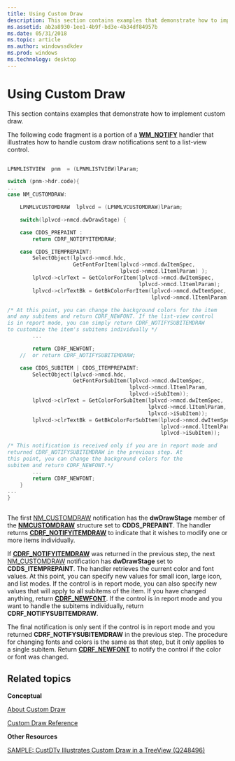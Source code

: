 ```yaml
---
title: Using Custom Draw
description: This section contains examples that demonstrate how to implement custom draw.
ms.assetid: ab2a8930-1ee1-4b9f-bd3e-4b34df84957b
ms.date: 05/31/2018
ms.topic: article
ms.author: windowssdkdev
ms.prod: windows
ms.technology: desktop
---
```


# Using Custom Draw

This section contains examples that demonstrate how to implement custom draw.

The following code fragment is a portion of a [**WM\_NOTIFY**](wm-notify.md) handler that illustrates how to handle custom draw notifications sent to a list-view control.


```C++
        
LPNMLISTVIEW  pnm  = (LPNMLISTVIEW)lParam;

switch (pnm->hdr.code){
...
case NM_CUSTOMDRAW:

    LPNMLVCUSTOMDRAW  lplvcd = (LPNMLVCUSTOMDRAW)lParam;

    switch(lplvcd->nmcd.dwDrawStage) {

    case CDDS_PREPAINT :
        return CDRF_NOTIFYITEMDRAW;

    case CDDS_ITEMPREPAINT:
        SelectObject(lplvcd->nmcd.hdc,
                     GetFontForItem(lplvcd->nmcd.dwItemSpec,
                                    lplvcd->nmcd.lItemlParam) );
        lplvcd->clrText = GetColorForItem(lplvcd->nmcd.dwItemSpec,
                                          lplvcd->nmcd.lItemlParam);
        lplvcd->clrTextBk = GetBkColorForItem(lplvcd->nmcd.dwItemSpec,
                                              lplvcd->nmcd.lItemlParam);

/* At this point, you can change the background colors for the item
and any subitems and return CDRF_NEWFONT. If the list-view control
is in report mode, you can simply return CDRF_NOTIFYSUBITEMDRAW
to customize the item's subitems individually */
        ...

        return CDRF_NEWFONT;
    //  or return CDRF_NOTIFYSUBITEMDRAW;

    case CDDS_SUBITEM | CDDS_ITEMPREPAINT:
        SelectObject(lplvcd->nmcd.hdc,
                     GetFontForSubItem(lplvcd->nmcd.dwItemSpec,
                                       lplvcd->nmcd.lItemlParam,
                                       lplvcd->iSubItem));
        lplvcd->clrText = GetColorForSubItem(lplvcd->nmcd.dwItemSpec,
                                             lplvcd->nmcd.lItemlParam,
                                             lplvcd->iSubItem));
        lplvcd->clrTextBk = GetBkColorForSubItem(lplvcd->nmcd.dwItemSpec,
                                                 lplvcd->nmcd.lItemlParam,
                                                 lplvcd->iSubItem));

/* This notification is received only if you are in report mode and
returned CDRF_NOTIFYSUBITEMDRAW in the previous step. At
this point, you can change the background colors for the
subitem and return CDRF_NEWFONT.*/
        ...
        return CDRF_NEWFONT;    
    }
...
}
        
```



The first [NM\_CUSTOMDRAW](nm-customdraw.md) notification has the **dwDrawStage** member of the [**NMCUSTOMDRAW**](/windows/win32/Commctrl/ns-commctrl-tagnmcustomdrawinfo?branch=master) structure set to **CDDS\_PREPAINT**. The handler returns [**CDRF\_NOTIFYITEMDRAW**](cdrf-constants.md#cdrf-notifyitemdraw) to indicate that it wishes to modify one or more items individually.

If [**CDRF\_NOTIFYITEMDRAW**](cdrf-constants.md#cdrf-notifyitemdraw) was returned in the previous step, the next [NM\_CUSTOMDRAW](nm-customdraw.md) notification has **dwDrawStage** set to **CDDS\_ITEMPREPAINT**. The handler retrieves the current color and font values. At this point, you can specify new values for small icon, large icon, and list modes. If the control is in report mode, you can also specify new values that will apply to all subitems of the item. If you have changed anything, return [**CDRF\_NEWFONT**](cdrf-constants.md#cdrf-newfont). If the control is in report mode and you want to handle the subitems individually, return **CDRF\_NOTIFYSUBITEMDRAW**.

The final notification is only sent if the control is in report mode and you returned **CDRF\_NOTIFYSUBITEMDRAW** in the previous step. The procedure for changing fonts and colors is the same as that step, but it only applies to a single subitem. Return [**CDRF\_NEWFONT**](cdrf-constants.md#cdrf-newfont) to notify the control if the color or font was changed.

## Related topics

<dl> <dt>

**Conceptual**
</dt> <dt>

[About Custom Draw](about-custom-draw.md)
</dt> <dt>

[Custom Draw Reference](custom-draw-reference.md)
</dt> <dt>

**Other Resources**
</dt> <dt>

[SAMPLE: CustDTv Illustrates Custom Draw in a TreeView (Q248496)](http://go.microsoft.com/fwlink/p/?linkid=198348)
</dt> </dl>

 

 




